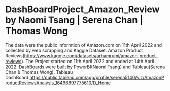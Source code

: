 # DashBoardProject_Amazon_Review by Naomi Tsang | Serena Chan | Thomas Wong
The data were the public informtion of Amazon.com on 11th April 2022 and collected by web scrapping and Kaggle Dataset: Amazon Product Reviews(https://www.kaggle.com/datasets/arhamrumi/amazon-product-reviews).
The Project started on 11th April 2022 and ended at 14th April 2022.
DashBoards were built by PowerBI(Naomi Tsang) and Tableau(Serena Chan & Thomas Wong).
Tableau DashBoard:https://public.tableau.com/app/profile/serena5140/viz/AmazonProductReviewsAnalysis_16496897775610/D_Home
